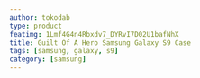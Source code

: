 ```yaml
---
author: tokodab
type: product
featimg: 1Lmf4G4n4Rbxdv7_DYRvI7D02U1bafNhX
title: Guilt Of A Hero Samsung Galaxy S9 Case
tags: [samsung, galaxy, s9]
category: [samsung]
---
```

